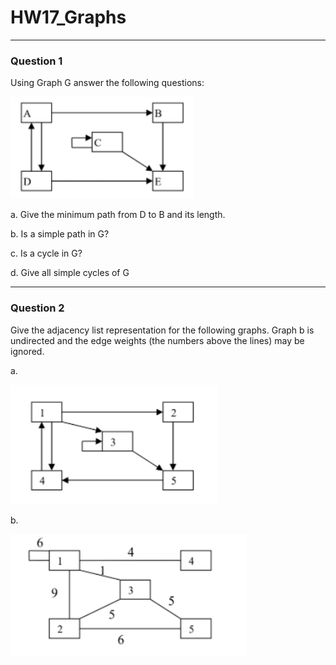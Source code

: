 # HW17_Graphs
---
### Question 1

Using Graph G answer the following questions:

![](/assets/images/hw/HW17_Graph_G.png)

a. Give the minimum path from D to B and its length. 

b. Is a simple path in G? 

c. Is a cycle in G? 

d. Give all simple cycles of G

---
### Question 2

Give the adjacency list representation for the following graphs. Graph b is undirected and the edge weights (the numbers above the lines) may be ignored.

a.

![](/assets/images/hw/HW17_Q2a.png)

b.

![](/assets/images/hw/HW17_Q2b.png)
